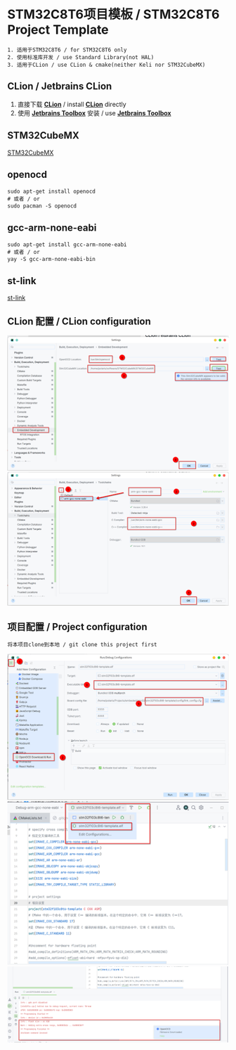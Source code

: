 # STM32C8T6项目模板 / STM32C8T6 Project Template
```
1. 适用于STM32C8T6 / for STM32C8T6 only
2. 使用标准库开发 / use Standard Library(not HAL)
3. 适用于CLion / use CLion & cmake(neither Keli nor STM32CubeMX)
```
## CLion / Jetbrains CLion
1. 直接下载 **[CLion](https://www.jetbrains.com/clion/)** / install **[CLion](https://www.jetbrains.com/clion/)** directly
2. 使用 **[Jetbrains Toolbox](https://www.jetbrains.com/toolbox-app/)** 安装 / use **[Jetbrains Toolbox](https://www.jetbrains.com/toolbox-app/)**

## STM32CubeMX
[STM32CubeMX](https://www.st.com/zh/development-tools/stm32cubemx.html)

## openocd
```shell
sudo apt-get install openocd
# 或者 / or
sudo pacman -S openocd
```

## gcc-arm-none-eabi
```shell
sudo apt-get install gcc-arm-none-eabi
# 或者 / or
yay -S gcc-arm-none-eabi-bin
```

## st-link
[st-link](https://github.com/stlink-org/stlink)

## CLion 配置 / CLion configuration
![embedded development](images/Screenshot_20231126_142754.png)
![toolchains](images/Screenshot_20231126_142606.png)

## 项目配置 / Project configuration
`将本项目clone到本地 / git clone this project first`

![openocd target](images/Screenshot_20231126_140440.png)
![choose target](images/Screenshot_20231126_140546.png)
![compile and download](images/Screenshot_20231126_140920.png)
